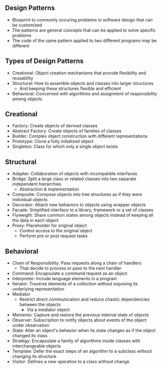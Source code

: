 ## Design Patterns
- Blueprint to commonly occuring problems in software design that can be customized
- The patterns are general concepts that can be applied to solve specific problems
- The code of the same pattern applied to two different programs may be different

## Types of Design Patterns
- Creational: Object creation mechanisms that provide flexibility and reusability
- Structural: How to assemble objects and classes into larger structures
  - And keeping these structures flexible and efficient
- Behavioral: Concerned with algorithms and assignment of responsibility among objects

## Creational
- Factory: Create objects of derived classes
- Abstract Factory: Create objects of families of classes
- Builder: Complex object construction with different representations
- Prototype: Clone a fully initialized object
- Singleton: Class for which only a single object exists

## Structural
- Adapter: Collaboration of objects with incompatible interfaces
- Bridge: Split a large class or related classes into two separate independent hierarchies
  - Abstraction & implementation
- Composite: Compose objects into tree structures as if they were individual objects
- Decorator: Attach new behaviors to objects using wrapper objects
- Facade: Simplified interface to a library, framework or a set of classes
- Flyweight: Share common states among objects instead of keeping all the data in each object
- Proxy: Placeholder for original object
  - Control access to the original object
  - Perform pre or post request tasks

## Behavioral
- Chain of Responsibility: Pass requests along a chain of handlers
  - That decide to process or pass to the next handler
- Command: Encapsulate a command request as an object
- Interpreter: Include language elements in a program
- Iterator: Traverse elements of a collection without exposing its underlying representation
- Mediator
  - Restrict direct communication and reduce chaotic dependencies between the objects
    - Via a mediator object
- Memento: Capture and restore the previous internal state of objects
- Observer: Subscription to notify objects about events of the object under observation
- State: Alter an object's behavior when its state changes as if the object changed its class
- Strategy: Encapsulate a family of algorithms inside classes with interchangeable objects
- Template: Defer the exact steps of an algorithm to a subclass without changing its structure
- Visitor: Defines a new operation to a class without change
